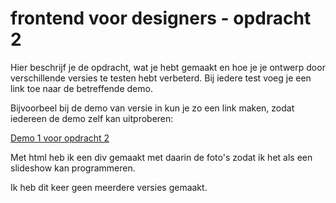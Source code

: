 # frontend voor designers - opdracht 2
Hier beschrijf je de opdracht, wat je hebt gemaakt en hoe je je ontwerp door verschillende versies te testen hebt verbeterd. Bij iedere test voeg je een link toe naar de betreffende demo.

Bijvoorbeel bij de demo van versie in kun je zo een link maken, zodat iedereen de demo zelf kan uitproberen:

[Demo 1 voor opdracht 2](https://michellestefanie.github.io/frontendvoordesigners/opdracht2/)

Met html heb ik een div gemaakt met daarin de foto's zodat ik het als een slideshow kan programmeren. 


Ik heb dit keer geen meerdere versies gemaakt.
